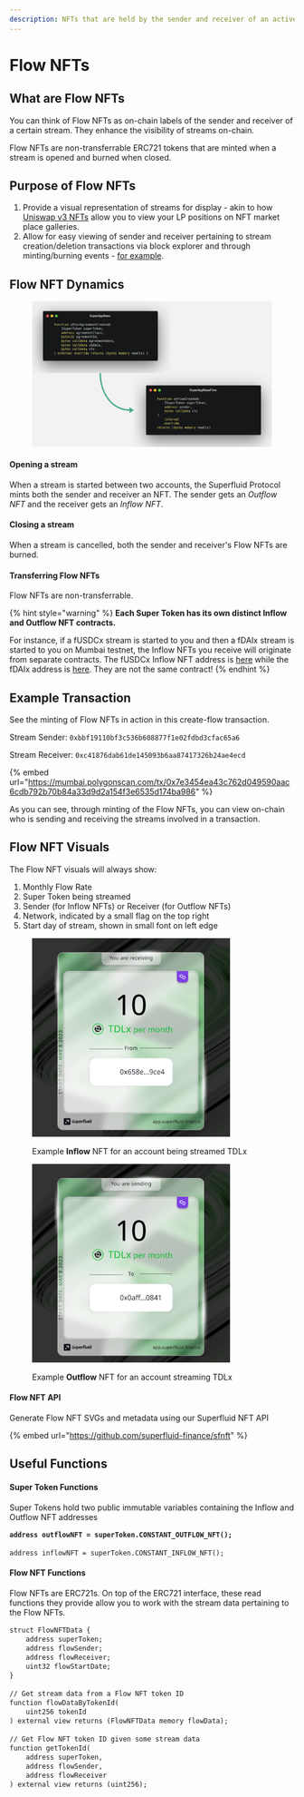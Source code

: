 ```yaml
---
description: NFTs that are held by the sender and receiver of an active stream
---
```


# Flow NFTs

## What are Flow NFTs

You can think of Flow NFTs as on-chain labels of the sender and receiver of a certain stream. They enhance the visibility of streams on-chain.

Flow NFTs are non-transferrable ERC721 tokens that are minted when a stream is opened and burned when closed.

## Purpose of Flow NFTs

1. Provide a visual representation of streams for display - akin to how [Uniswap v3 NFTs](https://opensea.io/collection/uniswap-v3-positions) allow you to view your LP positions on NFT market place galleries.
2. Allow for easy viewing of sender and receiver pertaining to stream creation/deletion transactions via block explorer and through minting/burning events - [for example](https://mumbai.polygonscan.com/tx/0x7e3454ea43c762d049590aac6cdb792b70b84a33d9d2a154f3e6535d174ba986).

## Flow NFT Dynamics

<figure><img src="../../.gitbook/assets/image (30).png" alt="" width="519"><figcaption></figcaption></figure>

#### **Opening a stream**

When a stream is started between two accounts, the Superfluid Protocol mints both the sender and receiver an NFT. The sender gets an _Outflow NFT_ and the receiver gets an _Inflow NFT_.

#### **Closing a stream**

When a stream is cancelled, both the sender and receiver's Flow NFTs are burned.

#### **Transferring Flow NFTs**

Flow NFTs are non-transferrable.

{% hint style="warning" %}
**Each Super Token has its own distinct Inflow and Outflow NFT contracts.**

For instance, if a fUSDCx stream is started to you and then a fDAIx stream is started to you on Mumbai testnet, the Inflow NFTs you receive will originate from separate contracts. The fUSDCx Inflow NFT address is [here](https://mumbai.polygonscan.com/address/0x92db74808afbd8f6e90ec476fa78b2ac99cca4bc#readContract) while the fDAIx address is [here](https://mumbai.polygonscan.com/token/0xda1b6d12b2a17c1a64211dab7224973fdacbb4fb). They are not the same contract!
{% endhint %}

## Example Transaction

See the minting of Flow NFTs in action in this create-flow transaction.

Stream Sender: `0xbbf19110bf3c536b608877f1e02fdbd3cfac65a6`

Stream Receiver: `0xc41876dab61de145093b6aa87417326b24ae4ecd`

{% embed url="https://mumbai.polygonscan.com/tx/0x7e3454ea43c762d049590aac6cdb792b70b84a33d9d2a154f3e6535d174ba986" %}

As you can see, through minting of the Flow NFTs, you can view on-chain who is sending and receiving the streams involved in a transaction.

## Flow NFT Visuals

The Flow NFT visuals will always show:

1. Monthly Flow Rate
2. Super Token being streamed
3. Sender (for Inflow NFTs) or Receiver (for Outflow NFTs)
4. Network, indicated by a small flag on the top right
5. Start day of stream, shown in small font on left edge

<div>

<figure><img src="../../.gitbook/assets/getsvg.svg" alt="" width="350"><figcaption><p>Example <strong>Inflow</strong> NFT for an account being streamed TDLx</p></figcaption></figure>

 

<figure><img src="../../.gitbook/assets/getsvg (1).svg" alt="" width="350"><figcaption><p>Example <strong>Outflow</strong> NFT for an account streaming TDLx</p></figcaption></figure>

</div>

#### Flow NFT API

Generate Flow NFT SVGs and metadata using our Superfluid NFT API

{% embed url="https://github.com/superfluid-finance/sfnft" %}

## Useful Functions

#### Super Token Functions

Super Tokens hold two public immutable variables containing the Inflow and Outflow NFT addresses

<pre><code><strong>address outflowNFT = superToken.CONSTANT_OUTFLOW_NFT();
</strong>
address inflowNFT = superToken.CONSTANT_INFLOW_NFT();
</code></pre>

#### Flow NFT Functions

Flow NFTs are ERC721s. On top of the ERC721 interface, these read functions they provide allow you to work with the stream data pertaining to the Flow NFTs.

```
struct FlowNFTData {
    address superToken;
    address flowSender;
    address flowReceiver;
    uint32 flowStartDate;
}

// Get stream data from a Flow NFT token ID
function flowDataByTokenId(
    uint256 tokenId
) external view returns (FlowNFTData memory flowData);

// Get Flow NFT token ID given some stream data
function getTokenId(
    address superToken,
    address flowSender,
    address flowReceiver
) external view returns (uint256);
```
